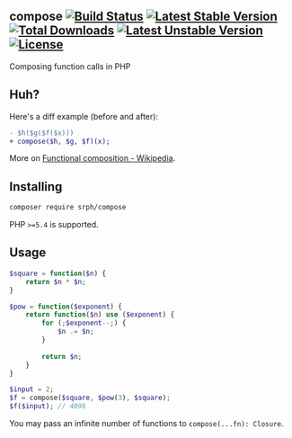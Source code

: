 ## compose [![Build Status](https://img.shields.io/travis/srph/compose.svg?style=flat-square)](https://travis-ci.org/srph/compose?branch=master) [![Latest Stable Version](https://poser.pugx.org/srph/compose/v/stable)](https://packagist.org/packages/srph/compose) [![Total Downloads](https://poser.pugx.org/srph/compose/downloads)](https://packagist.org/packages/srph/compose) [![Latest Unstable Version](https://poser.pugx.org/srph/compose/v/unstable)](https://packagist.org/packages/srph/compose) [![License](https://poser.pugx.org/srph/compose/license)](https://packagist.org/packages/srph/compose)
Composing function calls in PHP

## Huh?
Here's a diff example (before and after):
```diff
- $h($g($f($x)))
+ compose($h, $g, $f)(x);
```

More on [Functional composition - Wikipedia](https://en.wikipedia.org/wiki/Function_composition_(computer_science)).

## Installing
```bash
composer require srph/compose
```
PHP `>=5.4` is supported.

## Usage
```php
$square = function($n) {
	return $n * $n;
}

$pow = function($exponent) {
	return function($n) use ($exponent) {
		for (;$exponent--;) {
			$n .= $n;
		}
		
		return $n;
	}
}

$input = 2;
$f = compose($square, $pow(3), $square);
$f($input); // 4096
```
You may pass an infinite number of functions to `compose(...fn): Closure`.

